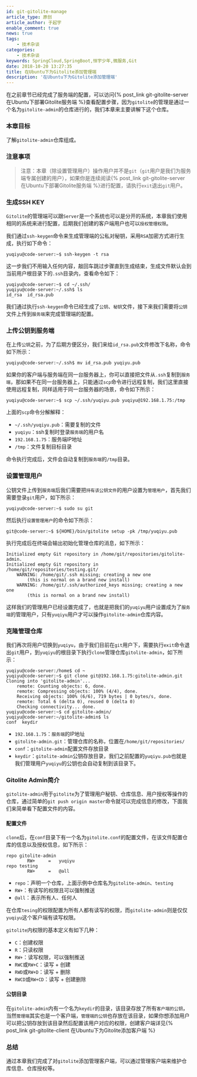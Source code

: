 ```yaml
---
id: git-gitolite-manage
article_type: 原创
article_author: 于起宇
enable_comment: true
news: true
tags: 
    - 技术杂谈
categories: 
    - 技术杂谈
keywords: SpringCloud,SpringBoot,恒宇少年,微服务,Git
date: 2018-10-20 13:27:35
title: 在Ubuntu下为Gitolite添加管理端
description: '在Ubuntu下为Gitolite添加管理端'
---
```

在之前章节已经完成了服务端的配置，可以访问{% post_link git-gitolite-server 在Ubuntu下部署Gitolite服务端 %}查看配置步骤，因为`gitolite`的管理是通过一个名为`gitolite-admin`的仓库进行的，我们本章来主要讲解下这个仓库。
<!--more-->
### 本章目标
了解`gitolite-admin`仓库组成。

### 注意事项
> 注意：本章（除设置管理用户）操作用户并不是`git`（`git`用户是我们为服务端专属创建的用户），如果你是连续阅读{% post_link git-gitolite-server 在Ubuntu下部署Gitolite服务端 %}进行配置，请执行`exit`退出`git`用户。

### 生成SSH KEY
`Gitolite`的管理端可以跟`Server`是一个系统也可以是分开的系统，本章我们使用相同的系统来进行配置，后期我们创建的客户端用户也可以`授权管理权限`。

我们通过`ssh-keygen`命令来生成管理端的公私对秘钥，采用`RSA`加密方式进行生成，执行如下命令：
```
yuqiyu@code-server:~$ ssh-keygen -t rsa
```
这一步我们不用输入任何内容，敲回车跳过步骤直到生成结束，生成文件默认会到当前用户根目录下的`.ssh`目录内，查看命令如下：
```
yuqiyu@code-server:~$ cd ~/.ssh/
yuqiyu@code-server:~/.ssh$ ls
id_rsa  id_rsa.pub  
```
我们通过执行`ssh-keygen`命令已经生成了`公钥`、`秘钥`文件，接下来我们需要将`公钥`文件上传到`服务端`来完成管理端的配置。

### 上传公钥到服务端
在上传`公钥`之前，为了后期方便区分，我们来给`id_rsa.pub`文件修改下名称，命令如下所示：
```
yuqiyu@code-server:~/.ssh$ mv id_rsa.pub yuqiyu.pub
```
如果你的客户端与服务端在同一台服务器上，你可以直接把文件从`.ssh`复制到`服务端`，那如果不在同一台服务器上，只能通过`scp`命令进行远程复制，我们这里直接使用远程复制，同样适用于同一台服务器的场景，命令如下所示：
```
yuqiyu@code-server:~$ scp ~/.ssh/yuqiyu.pub yuqiyu@192.168.1.75:/tmp
```
上面的`scp`命令分解解释：
- `~/.ssh/yuqiyu.pub`：需要复制的文件
- `yuqiyu`：ssh复制时登录`服务端`的用户名
- `192.168.1.75`：服务端IP地址
- `/tmp`：文件复制目标目录

命令执行完成后，文件会自动复制到`服务端`的`/tmp`目录。

### 设置管理用户
公钥文件上传到`服务端`后我们需要把`持有该公钥文件`的用户设置为`管理用户`，首先我们需要登录`git`用户，如下所示：
```
yuqiyu@code-server:~$ sudo su git
```
然后执行`设置管理用户`的命令如下所示：
```
git@code-server:~$ ${HOME}/bin/gitolite setup -pk /tmp/yuqiyu.pub
```
执行完成后在终端会输出初始化管理仓库的消息，如下所示：
```
Initialized empty Git repository in /home/git/repositories/gitolite-admin.
Initialized empty Git repository in /home/git/repositories/testing.git/
	WARNING: /home/git/.ssh missing; creating a new one
	    (this is normal on a brand new install)
	WARNING: /home/git/.ssh/authorized_keys missing; creating a new one
	    (this is normal on a brand new install)
```
这样我们的管理用户已经设置完成了，也就是把我们的`yuqiyu`用户设置成为了`服务端`的管理用户，只有`yuqiyu`用户才可以操作`gitolite-admin`仓库内容。

### 克隆管理仓库
我们再次将用户切换到`yuqiyu`，由于我们目前在`git`用户下，需要执行`exit`命令退出`git`用户，到`yuqiyu`的根目录下执行`clone`管理仓库`gitolite-admin`，如下所示：
```
yuqiyu@code-server:/home$ cd ~
yuqiyu@code-server:~$ git clone git@192.168.1.75:gitolite-admin.git
Cloning into 'gitolite-admin'...
	remote: Counting objects: 6, done.
	remote: Compressing objects: 100% (4/4), done.
	Receiving objects: 100% (6/6), 719 bytes | 0 bytes/s, done.
	remote: Total 6 (delta 0), reused 0 (delta 0)
	Checking connectivity... done.
yuqiyu@code-server:~$ cd gitolite-admin/
yuqiyu@code-server:~/gitolite-admin$ ls
conf  keydir    
```
- `192.168.1.75`：`服务端`的IP地址
- `gitolite-admin.git`：管理仓库的名称，位置在`/home/git/repositories/`
- `conf`：`gitolite-admin`配置文件存放目录
- `keydir`：`gitolite-admin`公钥存放目录，我们之前配置的`yuqiyu.pub`也就是我们管理用户`yuqiyu`的公钥也会自动复制到该目录下。

### Gitolite Admin简介
`gitolite-admin`用于`gitolite`为了管理用户秘钥、仓库信息、用户授权等操作的仓库，通过简单的`git push origin master`命令就可以完成信息的修改，下面我们来简单看下配置文件的内容。
#### 配置文件
`clone`后，在`conf`目录下有一个名为`gitolite.conf`的配置文件，在该文件配置仓库的信息以及授权信息，如下所示：
```
repo gitolite-admin
        RW+     =   yuqiyu
repo testing
        RW+     =   @all
```
- `repo`：声明一个仓库，上面示例中仓库名为`gitolite-admin`、`testing`
- `RW+`：有读写的权限且可以强制推送
- `@all`：表示所有人、任何人

在仓库`tesing`的权限配置为所有人都有读写的权限，而`gitolite-admin`则是仅仅`yuqiyu`这个客户端有读写权限。

`gitolite`内权限的基本定义有如下几种：
- `C`：创建权限
- `R`：只读权限
- `RW+`：读写权限，可以强制推送
- `RWC`或`RW+C`：读写 + 创建
- `RWD`或`RW+D`：读写 + 删除
- `RWCD`或`RW+CD`：读写 + 创建删除

#### 公钥目录
在`gitolite-admin`内有一个名为`keydir`的目录，该目录存放了所有`客户端的公钥`，当然`管理端`其实也是一个客户端，`管理端的公钥`也存放在该目录，如果你想添加用户可以把公钥存放到该目录然后配置该用户对应的权限，创建客户端详见{% post_link git-gitolite-client 在Ubuntu下为Gitolite添加客户端 %}

### 总结
通过本章我们完成了对`gitolite`添加管理客户端，可以通过管理客户端来维护仓库信息、仓库授权等。